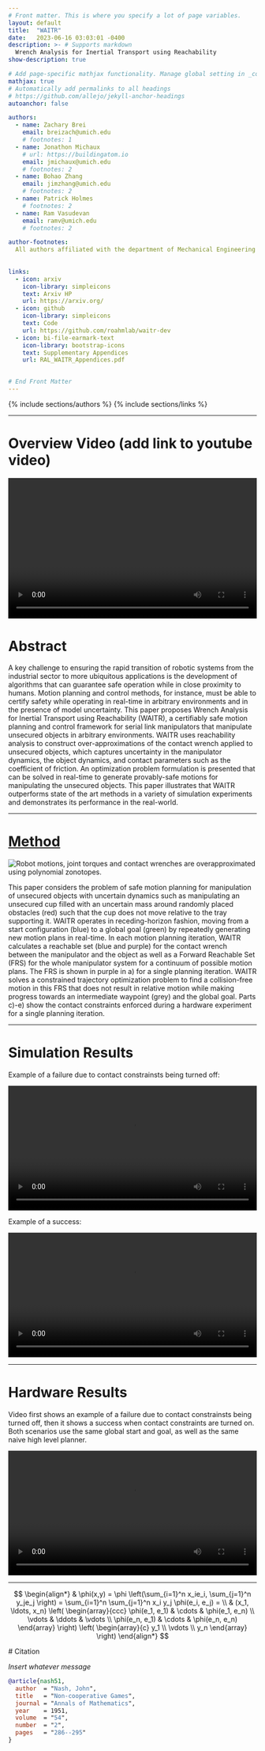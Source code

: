 ```yaml
---
# Front matter. This is where you specify a lot of page variables.
layout: default
title:  "WAITR"
date:   2023-06-16 03:03:01 -0400
description: >- # Supports markdown
  Wrench Analysis for Inertial Transport using Reachability
show-description: true

# Add page-specific mathjax functionality. Manage global setting in _config.yml
mathjax: true
# Automatically add permalinks to all headings
# https://github.com/allejo/jekyll-anchor-headings
autoanchor: false

authors:
  - name: Zachary Brei
    email: breizach@umich.edu
    # footnotes: 1
  - name: Jonathon Michaux
    # url: https://buildingatom.io
    email: jmichaux@umich.edu
    # footnotes: 2
  - name: Bohao Zhang
    email: jimzhang@umich.edu
    # footnotes: 2
  - name: Patrick Holmes
    # footnotes: 2
  - name: Ram Vasudevan
    email: ramv@umich.edu
    # footnotes: 2

author-footnotes:
  All authors affiliated with the department of Mechanical Engineering and Department of Robotics of the University of Michigan, Ann Arbor.
  
  
links:
  - icon: arxiv
    icon-library: simpleicons
    text: Arxiv HP
    url: https://arxiv.org/
  - icon: github
    icon-library: simpleicons
    text: Code
    url: https://github.com/roahmlab/waitr-dev
  - icon: bi-file-earmark-text
    icon-library: bootstrap-icons
    text: Supplementary Appendices
    url: RAL_WAITR_Appendices.pdf
    

# End Front Matter
---
```


{% include sections/authors %}
{% include sections/links %}

---

# Overview Video (add link to youtube video)
<div class="fullwidth">
<video controls="" style="background-color:black;width:100%;height:auto;aspect-ratio:16/9;"></video>
</div>

# Abstract

A key challenge to ensuring the rapid transition of robotic systems from the industrial sector to more ubiquitous applications is the development of algorithms that can guarantee safe operation while in close proximity to humans.
Motion planning and control methods, for instance, must be able to certify safety while operating in real-time in arbitrary environments and in the presence of model uncertainty. 
This paper proposes Wrench Analysis for Inertial Transport using Reachability (WAITR), a certifiably safe motion planning and control framework for serial link manipulators that manipulate unsecured objects in arbitrary environments. 
WAITR uses reachability analysis to construct over-approximations of the contact wrench applied to unsecured objects, which captures uncertainty in the manipulator dynamics, the object dynamics, and contact parameters such as the coefficient of friction. 
An optimization problem formulation is presented that can be solved in real-time to generate provably-safe motions for manipulating the unsecured objects. 
This paper illustrates that WAITR outperforms state of the art methods in a variety of simulation experiments and demonstrates its performance in the real-world.

---

# [Method](#content)
<div markdown="1" class="content-block grey justify no-pre">

![Robot motions, joint torques and contact wrenches are overapproximated using polynomial zonotopes.](MethodFigure_v5_column_small-01.jpg)
  
This paper considers the problem of safe motion planning for manipulation of unsecured objects with uncertain dynamics such as manipulating an unsecured cup filled with an uncertain mass around randomly placed obstacles (red) such that the cup does not move relative to the tray supporting it. 
WAITR operates in receding-horizon fashion, moving from a start configuration (blue) to a global goal (green) by repeatedly generating new motion plans in real-time. 
In each motion planning iteration, WAITR calculates a reachable set (blue and purple) for the contact wrench between the manipulator and the object as well as a Forward Reachable Set (FRS) for the whole manipulator system for a continuum of possible motion plans. 
The FRS is shown in purple in a) for a single planning iteration. 
WAITR solves a constrained trajectory optimization problem to find a collision-free motion in this FRS that does not result in relative motion while making progress towards an intermediate waypoint (grey) and the global goal. 
Parts c)-e) show the contact constraints enforced during a hardware experiment for a single planning iteration.

</div>

---

# Simulation Results
<div markdown="1" class="content-block grey justify no-pre">

Example of a failure due to contact constrainsts being turned off:
<div class="fullwidth">
<video controls="" width="100%">
    <source src="fetch_tray_fail.mkv">
</video>
</div>

Example of a success:
<div class="fullwidth">
<video controls="" width="100%">
    <source src="fetch_tray_fail.mkv">
</video>
</div>
  
</div>

---

# Hardware Results
<div markdown="1" class="content-block grey justify no-pre">

Video first shows an example of a failure due to contact constrainsts being turned off, then it shows a success when contact constraints are turned on. Both scenarios use the same global start and goal, as well as the same naive high level planner.
<div class="fullwidth">
<video controls="" width="100%">
    <source src="force_closure_720.mp4">
</video>
</div>

</div>

---

$$
\begin{align*}
  & \phi(x,y) = \phi \left(\sum_{i=1}^n x_ie_i, \sum_{j=1}^n y_je_j \right)
  = \sum_{i=1}^n \sum_{j=1}^n x_i y_j \phi(e_i, e_j) = \\
  & (x_1, \ldots, x_n) \left( \begin{array}{ccc}
      \phi(e_1, e_1) & \cdots & \phi(e_1, e_n) \\
      \vdots & \ddots & \vdots \\
      \phi(e_n, e_1) & \cdots & \phi(e_n, e_n)
    \end{array} \right)
  \left( \begin{array}{c}
      y_1 \\
      \vdots \\
      y_n
    \end{array} \right)
\end{align*}
$$

<div markdown="1" class="content-block grey justify">
# Citation

*Insert whatever message*

```bibtex
@article{nash51,
  author  = "Nash, John",
  title   = "Non-cooperative Games",
  journal = "Annals of Mathematics",
  year    = 1951,
  volume  = "54",
  number  = "2",
  pages   = "286--295"
}
```
</div>

